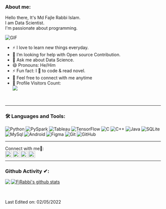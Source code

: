 

### About me:
Hello there,
It's Md Fajle Rabbi Islam.<br/>
I am Data Scientist.<br/>
I'm passionate about programming.


<!--
<img align="right" alt="GIF" src="https://media.giphy.com/media/836HiJc7pgzy8iNXCn/giphy.gif" />
-->
<img alt="GIF" src="https://media.giphy.com/media/qgQUggAC3Pfv687qPC/giphy.gif" style='vertical-align: right; float: middle;'/>


- ⚡ I love to learn new things everyday.
- 🤔 I’m looking for help with Open source Contribution.
- 💬 Ask me about Data Science.
- 😄 Pronouns: He/Him
- ⚡ Fun fact: I 💖 to code & read novel.
- 🤝 Feel free to connect with me anytime
- 🎢 Profile Visitors Count:  
![](https://visitor-badge.glitch.me/badge?page_id=FjRabbi.FjRabbi)

<br/>

---
### 🛠️ Languages and Tools:

![Python](https://img.shields.io/badge/-Python-black?style=flat-square&logo=Python)
![PySpark](https://img.shields.io/badge/-Apache%20Spark-black?style=flat-square&logo=Apache%20Spark)
![Tableau](https://img.shields.io/badge/-Tableau-black?style=flat-square&logo=Tableau)
![TensorFlow](https://img.shields.io/badge/-TensorFlow-black?style=flat-square&logo=TensorFlow)
![C](https://img.shields.io/badge/-C-black?style=flat-square&logo=C)
![C++](https://img.shields.io/badge/-C++-black?style=flat-square&logo=C)
![Java](https://img.shields.io/badge/-Java-black?style=flat-square&logo=Java)
![SQLite](https://img.shields.io/badge/-SQLite-black?style=flat-square&logo=SQLite)
![MySql](https://img.shields.io/badge/-MySql-black?style=flat-square&logo=MySql)
![Android](https://img.shields.io/badge/-Android-black?style=flat-square&logo=Android)
![Figma](https://img.shields.io/badge/-Figma-black?style=flat-square&logo=Figma)
![Git](https://img.shields.io/badge/-Git-black?style=flat-square&logo=git)
![GitHub](https://img.shields.io/badge/-GitHub-black?style=flat-square&logo=github)


---

<summary> Connect with me🤝: </summary>  

<a href="https://github.com/FjRabbi">
  <img align="left" alt="FjRabbi's Github" width="22px" src="https://upload.wikimedia.org/wikipedia/commons/thumb/a/ae/Github-desktop-logo-symbol.svg/1024px-Github-desktop-logo-symbol.svg.png" />
</a>

<a href="https://www.facebook.com/md.fajle.rabbi.islam.18/">
  <img align="left" alt="FjRabbi's Facebook" width="22px" src="https://facebookbrand.com/wp-content/uploads/2019/04/f_logo_RGB-Hex-Blue_512.png?w=512&h=512" />
</a>

<a href="https://twitter.com/TeslaWAGMI">
  <img align="left" alt="FjRabbi's Twitter" width="22px" src="https://cdn2.iconfinder.com/data/icons/metro-uinvert-dock/256/Twitter_NEW.png" />
</a>

<a href="https://www.linkedin.com/in/md-fajle-rabbi-islam/">
  <img align="left" alt="FjRabbi's Linkdein" width="22px" src="https://cdn3.iconfinder.com/data/icons/inficons/512/linkedin.png" />
</a>

<br/>


---

### Github Activity ✔:

<a href="https://github.com/FjRabbi">
  <img align="left" src="https://github-readme-stats.vercel.app/api/top-langs?username=FjRabbi&langs_count=10&show_icons=true&theme=merko&layout=default&count_private=true&line_height=30" />
  </a>

<a href="https://github.com/FjRabbi">
 <img align="center" src="https://github-readme-stats.vercel.app/api?username=FjRabbi&show_icons=true&theme=merko&count_private=true&line_height=30" alt="FjRabbi's github stats"/>
</a>

<br/>


<br/>
<br/>


  
</div>

Last Edited on: 02/05/2022

